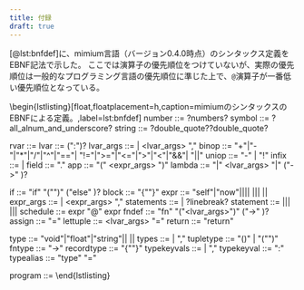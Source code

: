 ```yaml
---
title: 付録
draft: true
---
```


<!-- # mimiumのEBNFによるシンタックス定義 -->

[@lst:bnfdef]に、mimium言語（バージョン0.4.0時点）のシンタックス定義をEBNF記法で示した。
ここでは演算子の優先順位をつけていないが、実際の優先順位は一般的なプログラミング言語の優先順位に準じた上で、`@`演算子が一番低い優先順位となっている。


\begin{lstlisting}[float,floatplacement=h,caption=mimiumのシンタックスのEBNFによる定義。,label=lst:bnfdef]
  number ::= ?numbers?
  symbol ::= ?all_alnum_and_underscore?
  string ::= ?double_quote?<symbol>?double_quote?

  rvar ::= <symbol>
  lvar ::= <symbol> (":"<type>)?
  lvar_args ::= <lvar> | <lvar_args> "," <lvar> 
  binop ::= "+"|"-"|"*"|"/"|"^"|"=="| "!="|">="|"<="|">"|"<"|"&&"| "||"
  uniop ::= "-" | "!" 
  infix ::= <expr> <binop> <expr> | <uniop> <expr>
  field ::= <expr>"."<symbol>
  app ::= <expr>"(" <expr_args> ")"
  lambda ::= "|" <lvar_args> "|" ("->" <type>)? <expr>

  if ::=  "if" "("<expr>")" <expr> ("else" <expr>)?
  block ::= "{"<statements>"}"
  expr ::= "self"|"now"|<number>|<string>|<rvar>| <infix>|<field>|<app>| <lambda>|<if>|<block>
  expr_args ::= <expr> | <expr_args> "," <expr>
  statements ::= <statement> | <statements> ?linebreak? <statement>
  statement ::= <app>|<schedule>|<fndef>| <assign>|<lettuple>|<return>| <typealias>
  schedule ::= expr "@" expr
  fndef ::=  "fn" <symbol> "("<lvar_args>")" ("->" <type>)? <block>
  assign ::= <lvar> "=" <expr>
  lettuple ::= <lvar_args> "=" <expr>
  return ::= "return" <expr>

  type ::= "void"|"float"|"string"|<symbol>| <tupletype>|<fntype>|<recordtype>
  types ::= <type> | <types>","<type>
  tupletype ::= "()" | "("<types>")"
  fntype ::= <tupletype>"->"<type>
  recordtype ::= "{"<typekeyvals>"}"
  typekeyvals ::= <typekeyval> | <typekeyvals>","<typekeyval>
  typekeyval ::= <string>":"<type>
  typealias ::= "type" <symbol> "=" <type>

  program ::= <statements>
\end{lstlisting}
